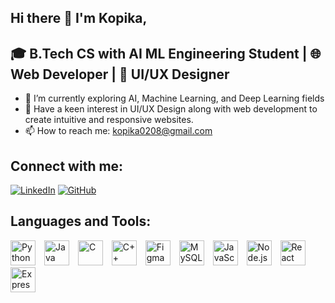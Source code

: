 ## Hi there 👋 I'm Kopika,

## 🎓 B.Tech CS with AI ML Engineering Student | 🌐 Web Developer | 🎨 UI/UX Designer
- 🌱 I’m currently exploring AI, Machine Learning, and Deep Learning fields 
- 🎨 Have a keen interest in UI/UX Design along with web development to create intuitive and responsive websites.
- 📫 How to reach me: kopika0208@gmail.com

## Connect with me:
[![LinkedIn](https://img.icons8.com/fluent/48/000000/linkedin.png)](https://www.linkedin.com/in/kopika-m-7b8857279/)
[![GitHub](https://img.icons8.com/fluent/48/000000/github.png)](https://github.com/Kopika0208)

## Languages and Tools:
<p align="left">
  <img src="https://cdn.jsdelivr.net/gh/devicons/devicon/icons/python/python-original.svg" alt="Python" height="40" width="40" style="margin-right: 10px;"/> 
  <img src="https://cdn.jsdelivr.net/gh/devicons/devicon/icons/java/java-original.svg" alt="Java" height="40" width="40" style="margin-right: 10px;"/>  
  <img src="https://cdn.jsdelivr.net/gh/devicons/devicon/icons/c/c-original.svg" alt="C" height="40" width="40" style="margin-right: 10px;" /> 
<img src="https://cdn.jsdelivr.net/gh/devicons/devicon/icons/cplusplus/cplusplus-original.svg" alt="C++" height="40" width="40" style="margin-right: 10px;"/> 
<img src="https://cdn.jsdelivr.net/gh/devicons/devicon/icons/figma/figma-original.svg" alt="Figma" height="40" width="40" style="margin-right: 10px;" /> 
<img src="https://cdn.jsdelivr.net/gh/devicons/devicon/icons/mysql/mysql-original.svg" alt="MySQL" height="40" width="40" style="margin-right: 10px;"/> 
<img src="https://cdn.jsdelivr.net/gh/devicons/devicon/icons/javascript/javascript-original.svg" alt="JavaScript" height="40" width="40" style="margin-right: 10px;"/> 
  <img src="https://cdn.jsdelivr.net/gh/devicons/devicon/icons/nodejs/nodejs-original.svg" alt="Node.js" height="40" width="40" style="margin-right: 10px;"/>
  <img src="https://cdn.jsdelivr.net/gh/devicons/devicon/icons/react/react-original.svg" alt="React" height="40" width="40" style="margin-right: 10px;"/> 
<img src="https://cdn.jsdelivr.net/gh/devicons/devicon/icons/express/express-original.svg" alt="Express.js" height="40" width="40" style="margin-right: 10px;"/> 

</p>





